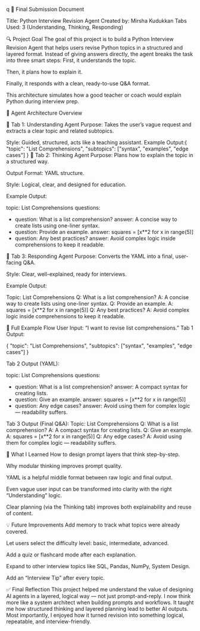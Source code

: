 q 
🧠 Final Submission Document

Title: Python Interview Revision Agent
Created by: Mirsha Kudukkan
Tabs Used: 3 (Understanding, Thinking, Responding)

🔍 Project Goal
The goal of this project is to build a Python Interview Revision Agent that helps users revise Python topics in a structured and layered format.
Instead of giving answers directly, the agent breaks the task into three smart steps:
First, it understands the topic.


Then, it plans how to explain it.


Finally, it responds with a clean, ready-to-use Q&A format.


This architecture simulates how a good teacher or coach would explain Python during interview prep.

🧭 Agent Architecture Overview

🔹 Tab 1: Understanding Agent
Purpose: Takes the user’s vague request and extracts a clear topic and related subtopics.


Style: Guided, structured, acts like a teaching assistant.
Example Output:{  
  "topic": "List Comprehensions",
  "subtopics": ["syntax", "examples", "edge cases"]
      }
🔹 Tab 2: Thinking Agent
Purpose: Plans how to explain the topic in a structured way.


Output Format: YAML structure.


Style: Logical, clear, and designed for education.


Example Output:


topic: List Comprehensions
questions:
  - question: What is a list comprehension?
    answer: A concise way to create lists using one-liner           syntax.
  - question: Provide an example.
    answer: squares = [x**2 for x in range(5)]
  - question: Any best practices?
    answer: Avoid complex logic inside comprehensions to keep it readable.


🔹 Tab 3: Responding Agent
Purpose: Converts the YAML into a final, user-facing Q&A.


Style: Clear, well-explained, ready for interviews.


Example Output:


Topic: List Comprehensions
Q: What is a list comprehension?
 A: A concise way to create lists using one-liner syntax.
Q: Provide an example.
 A: squares = [x**2 for x in range(5)]
Q: Any best practices?
 A: Avoid complex logic inside comprehensions to keep it readable.

📂 Full Example Flow
User Input: “I want to revise list comprehensions.”
Tab 1 Output:

{
  "topic": "List Comprehensions",
  "subtopics": ["syntax", "examples", "edge cases"]
}

Tab 2 Output (YAML):

topic: List Comprehensions
questions:
 - question: What is a list comprehension?
    answer: A compact syntax for creating lists.
  - question: Give an example.
    answer: squares = [x**2 for x in range(5)]
  - question: Any edge cases?
    answer: Avoid using them for complex logic — readability suffers.

Tab 3 Output (Final Q&A):
Topic: List Comprehensions
Q: What is a list comprehension?
 A: A compact syntax for creating lists.
Q: Give an example.
 A: squares = [x**2 for x in range(5)]
Q: Any edge cases?
 A: Avoid using them for complex logic — readability suffers.

🧠 What I Learned
How to design prompt layers that think step-by-step.


Why modular thinking improves prompt quality.


YAML is a helpful middle format between raw logic and final output.


Even vague user input can be transformed into clarity with the right “Understanding” logic.


Clear planning (via the Thinking tab) improves both explainability and reuse of content.



💡 Future Improvements
Add memory to track what topics were already covered.


Let users select the difficulty level: basic, intermediate, advanced.


Add a quiz or flashcard mode after each explanation.


Expand to other interview topics like SQL, Pandas, NumPy, System Design.


Add an “Interview Tip” after every topic.



✅ Final Reflection
This project helped me understand the value of designing AI agents in a layered, logical way — not just prompt-and-reply.
 I now think more like a system architect when building prompts and workflows.
 It taught me how structured thinking and layered planning lead to better AI outputs.
 Most importantly, I enjoyed how it turned revision into something logical, repeatable, and interview-friendly.

 

